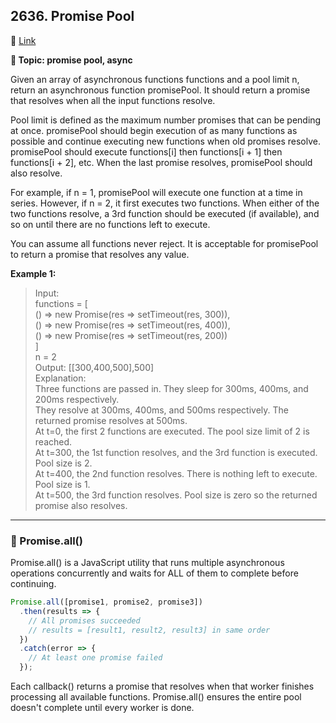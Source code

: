 ## 2636. Promise Pool

🔗 [Link](https://leetcode.com/problems/promise-pool/description/)

**📝 Topic: promise pool, async**

Given an array of asynchronous functions functions and a pool limit n, return an asynchronous function promisePool. It should return a promise that resolves when all the input functions resolve.

Pool limit is defined as the maximum number promises that can be pending at once. promisePool should begin execution of as many functions as possible and continue executing new functions when old promises resolve. promisePool should execute functions[i] then functions[i + 1] then functions[i + 2], etc. When the last promise resolves, promisePool should also resolve.

For example, if n = 1, promisePool will execute one function at a time in series. However, if n = 2, it first executes two functions. When either of the two functions resolve, a 3rd function should be executed (if available), and so on until there are no functions left to execute.

You can assume all functions never reject. It is acceptable for promisePool to return a promise that resolves any value.

 
**Example 1:**

>Input:  
functions = [  
  () => new Promise(res => setTimeout(res, 300)),  
  () => new Promise(res => setTimeout(res, 400)),  
  () => new Promise(res => setTimeout(res, 200))  
]  
n = 2  
Output: [[300,400,500],500]  
Explanation:  
Three functions are passed in. They sleep for 300ms, 400ms, and 200ms respectively.  
They resolve at 300ms, 400ms, and 500ms respectively. The returned promise resolves at 500ms.  
At t=0, the first 2 functions are executed. The pool size limit of 2 is reached.  
At t=300, the 1st function resolves, and the 3rd function is executed. Pool size is 2.  
At t=400, the 2nd function resolves. There is nothing left to execute. Pool size is 1.  
At t=500, the 3rd function resolves. Pool size is zero so the returned promise also resolves.  

----

### 💫 Promise.all()

Promise.all() is a JavaScript utility that runs multiple asynchronous operations concurrently and waits for ALL of them to complete before continuing.

```js
Promise.all([promise1, promise2, promise3])
  .then(results => {
    // All promises succeeded
    // results = [result1, result2, result3] in same order
  })
  .catch(error => {
    // At least one promise failed
  });
```

Each callback() returns a promise that resolves when that worker finishes processing all available functions. Promise.all() ensures the entire pool doesn't complete until every worker is done.